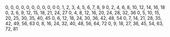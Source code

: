  0,  0,  0,  0,  0,  0,  0,  0,  0,  0
 0,  1,  2,  3,  4,  5,  6,  7,  8,  9
 0,  2,  4,  6,  8, 10, 12, 14, 16, 18
 0,  3,  6,  9, 12, 15, 18, 21, 24, 27
 0,  4,  8, 12, 16, 20, 24, 28, 32, 36
 0,  5, 10, 15, 20, 25, 30, 35, 40, 45
 0,  6, 12, 18, 24, 30, 36, 42, 48, 54
 0,  7, 14, 21, 28, 35, 42, 49, 56, 63
 0,  8, 16, 24, 32, 40, 48, 56, 64, 72
 0,  9, 18, 27, 36, 45, 54, 63, 72, 81
